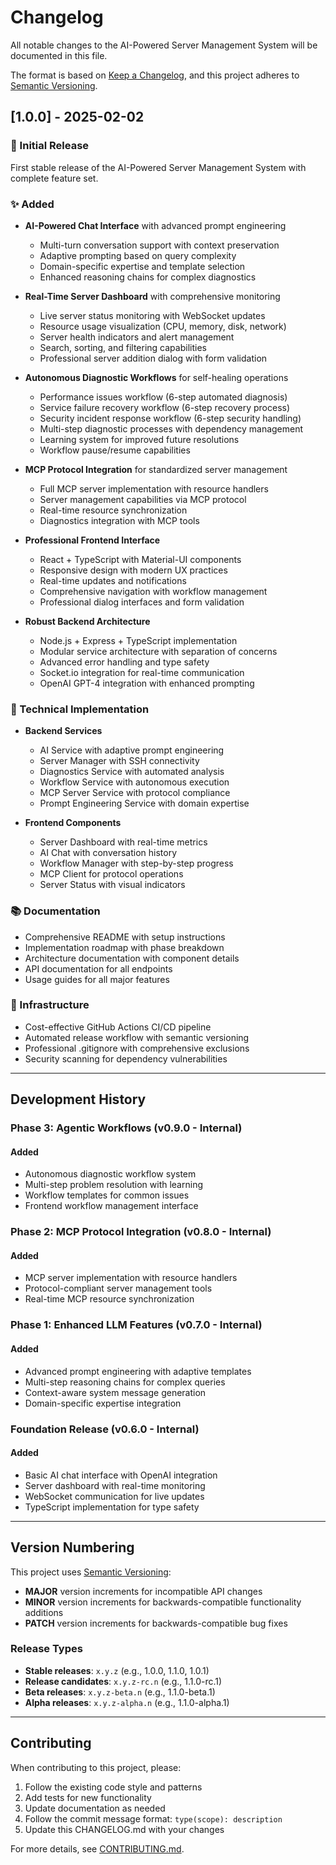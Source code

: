 # Changelog

All notable changes to the AI-Powered Server Management System will be documented in this file.

The format is based on [Keep a Changelog](https://keepachangelog.com/en/1.0.0/),
and this project adheres to [Semantic Versioning](https://semver.org/spec/v2.0.0.html).

## [1.0.0] - 2025-02-02

### 🎉 Initial Release
First stable release of the AI-Powered Server Management System with complete feature set.

### ✨ Added
- **AI-Powered Chat Interface** with advanced prompt engineering
  - Multi-turn conversation support with context preservation
  - Adaptive prompting based on query complexity
  - Domain-specific expertise and template selection
  - Enhanced reasoning chains for complex diagnostics

- **Real-Time Server Dashboard** with comprehensive monitoring
  - Live server status monitoring with WebSocket updates
  - Resource usage visualization (CPU, memory, disk, network)
  - Server health indicators and alert management
  - Search, sorting, and filtering capabilities
  - Professional server addition dialog with form validation

- **Autonomous Diagnostic Workflows** for self-healing operations
  - Performance issues workflow (6-step automated diagnosis)
  - Service failure recovery workflow (6-step recovery process)
  - Security incident response workflow (6-step security handling)
  - Multi-step diagnostic processes with dependency management
  - Learning system for improved future resolutions
  - Workflow pause/resume capabilities

- **MCP Protocol Integration** for standardized server management
  - Full MCP server implementation with resource handlers
  - Server management capabilities via MCP protocol
  - Real-time resource synchronization
  - Diagnostics integration with MCP tools

- **Professional Frontend Interface**
  - React + TypeScript with Material-UI components
  - Responsive design with modern UX practices
  - Real-time updates and notifications
  - Comprehensive navigation with workflow management
  - Professional dialog interfaces and form validation

- **Robust Backend Architecture**
  - Node.js + Express + TypeScript implementation
  - Modular service architecture with separation of concerns
  - Advanced error handling and type safety
  - Socket.io integration for real-time communication
  - OpenAI GPT-4 integration with enhanced prompting

### 🔧 Technical Implementation
- **Backend Services**
  - AI Service with adaptive prompt engineering
  - Server Manager with SSH connectivity
  - Diagnostics Service with automated analysis
  - Workflow Service with autonomous execution
  - MCP Server Service with protocol compliance
  - Prompt Engineering Service with domain expertise

- **Frontend Components**
  - Server Dashboard with real-time metrics
  - AI Chat with conversation history
  - Workflow Manager with step-by-step progress
  - MCP Client for protocol operations
  - Server Status with visual indicators

### 📚 Documentation
- Comprehensive README with setup instructions
- Implementation roadmap with phase breakdown
- Architecture documentation with component details
- API documentation for all endpoints
- Usage guides for all major features

### 🚀 Infrastructure
- Cost-effective GitHub Actions CI/CD pipeline
- Automated release workflow with semantic versioning
- Professional .gitignore with comprehensive exclusions
- Security scanning for dependency vulnerabilities

---

## Development History

### Phase 3: Agentic Workflows (v0.9.0 - Internal)
#### Added
- Autonomous diagnostic workflow system
- Multi-step problem resolution with learning
- Workflow templates for common issues
- Frontend workflow management interface

### Phase 2: MCP Protocol Integration (v0.8.0 - Internal)
#### Added
- MCP server implementation with resource handlers
- Protocol-compliant server management tools
- Real-time MCP resource synchronization

### Phase 1: Enhanced LLM Features (v0.7.0 - Internal)
#### Added
- Advanced prompt engineering with adaptive templates
- Multi-step reasoning chains for complex queries
- Context-aware system message generation
- Domain-specific expertise integration

### Foundation Release (v0.6.0 - Internal)
#### Added
- Basic AI chat interface with OpenAI integration
- Server dashboard with real-time monitoring
- WebSocket communication for live updates
- TypeScript implementation for type safety

---

## Version Numbering

This project uses [Semantic Versioning](https://semver.org/):

- **MAJOR** version increments for incompatible API changes
- **MINOR** version increments for backwards-compatible functionality additions  
- **PATCH** version increments for backwards-compatible bug fixes

### Release Types
- **Stable releases**: `x.y.z` (e.g., 1.0.0, 1.1.0, 1.0.1)
- **Release candidates**: `x.y.z-rc.n` (e.g., 1.1.0-rc.1)
- **Beta releases**: `x.y.z-beta.n` (e.g., 1.1.0-beta.1)
- **Alpha releases**: `x.y.z-alpha.n` (e.g., 1.1.0-alpha.1)

---

## Contributing

When contributing to this project, please:

1. Follow the existing code style and patterns
2. Add tests for new functionality
3. Update documentation as needed
4. Follow the commit message format: `type(scope): description`
5. Update this CHANGELOG.md with your changes

For more details, see [CONTRIBUTING.md](CONTRIBUTING.md).
